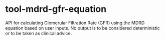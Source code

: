 # tool-mdrd-gfr-equation

API for calculating Glomerular Filtration Rate (GFR) using the MDRD equation based on user inputs. No output is to be considered deterministic or to be taken as clinical advice.